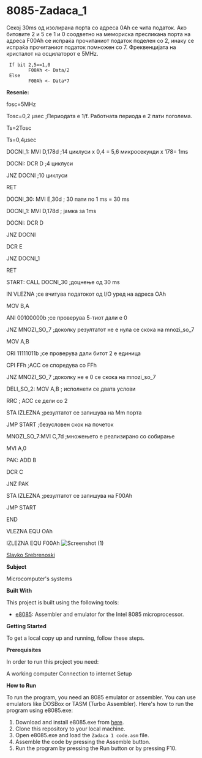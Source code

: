 # 8085-Zadaca_1

Секој 30ms од изолирана порта со адреса 0Ah се чита
податок. Ако битовите 2 и 5 се 1 и 0 соодветно на мемориска
пресликана порта на адреса F00Ah се испраќа прочитаниот
податок поделен со 2, инаку се испраќа прочитаниот податок
помножен со 7. Фреквенцијата на кристалот на осцилаторот е
5MHz.


     If bit 2,5==1,0 
            F00Ah <- Data/2
     Else
            F00Ah <- Data*7


**Resenie:**

fosc=5MHz

Tosc=0,2 µsec ;Периодата е 1/f. Работната периода е 2 пати поголема.

Ts=2Tosc

Ts=0,4µsec

 DOCNI_1: MVI D,178d ;14 циклуси x 0,4 = 5,6 микросекунди x 178= 1ms
 
 DOCNI: DCR D ;4 циклуси
 
 JNZ DOCNI ;10 циклуси
 
 RET
 
 DOCNI_30: MVI E,30d ; 30 пати по 1 ms = 30 ms
 
 DOCNI_1: MVI D,178d ; јамка за 1ms
 
 DOCNI: DCR D
 
 JNZ DOCNI
 
 DCR E
 
 JNZ DOCNI_1
 
 RET
 
 START: CALL DOCNI_30 ;доцнење од 30 ms

 IN VLEZNA ;се вчитува податокот од I/O уред на адреса OAh
 
 MOV B,A
 
 ANI 00100000b ;се проверува 5-тиот дали е 0
 
 JNZ MNOZI_SO_7 ;доколку резултатот не е нула се скока на mnozi_so_7
 
MOV A,B

 ORI 11111011b ;се проверува дали битот 2 е единица
 
 CPI FFh ;ACC се споредува со FFh
 
 JNZ MNOZI_SO_7 ;доколку не е 0 се скока на mnozi_so_7
 
 DELI_SO_2: MOV A,B ; исполнети се двата услови
 
RRC ; ACC се дели со 2

 STA IZLEZNA ;резултатот се запишува на Mm порта
 
 JMP START ;безусловен скок на почеток

 MNOZI_SO_7:MVI C,7d ;множењето е реализирано со собирање
 
 MVI A,0
 
 PAK: ADD B
 
 DCR C
 
 JNZ PAK
 
 STA IZLEZNA ;резултатот се запишува на F00Ah

 JMP START
 
 END
 
 VLEZNA EQU OAh
 
 IZLEZNA EQU F00Ah 
 ![Screenshot (1)](https://github.com/slavko444/8085-Zadaci/blob/main/Images/8085A.png)


[Slavko Srebrenoski ](https://github.com/slavko444)


**Subject**

Microcomputer's systems

**Built With**

This project is built using the following tools:

- [e8085](https://emu8086-microprocessor-emulator.en.softonic.com/): Assembler and emulator for the Intel 8085 microprocessor.

**Getting Started**

To get a local copy up and running, follow these steps.

**Prerequisites**

In order to run this project you need:

A working computer
Connection to internet
Setup

**How to Run**

To run the program, you need an 8085 emulator or assembler. You can use emulators like DOSBox or TASM (Turbo Assembler). Here's how to run the program using e8085.exe:

1. Download and install e8085.exe from [here](https://emu8086-microprocessor-emulator.en.softonic.com/).
2. Clone this repository to your local machine.
3. Open e8085.exe and load the `Zadaca 1 code.asm` file.
4. Assemble the code by pressing the Assemble button.
5. Run the program by pressing the Run button or by pressing F10.
